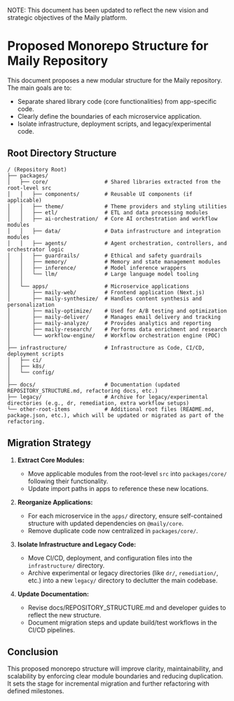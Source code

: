 NOTE: This document has been updated to reflect the new vision and strategic objectives of the Maily platform.

# Proposed Monorepo Structure for Maily Repository

This document proposes a new modular structure for the Maily repository. The main goals are to:

- Separate shared library code (core functionalities) from app-specific code.
- Clearly define the boundaries of each microservice application.
- Isolate infrastructure, deployment scripts, and legacy/experimental code.

## Root Directory Structure

```
/ (Repository Root)
├── packages/
│   ├── core/                  # Shared libraries extracted from the root-level src
│   │   ├── components/        # Reusable UI components (if applicable)
│   │   ├── theme/             # Theme providers and styling utilities
│   │   ├── etl/               # ETL and data processing modules
│   │   ├── ai-orchestration/  # Core AI orchestration and workflow modules
│   │   ├── data/              # Data infrastructure and integration modules
│   │   ├── agents/            # Agent orchestration, controllers, and orchestrator logic
│   │   ├── guardrails/        # Ethical and safety guardrails
│   │   ├── memory/            # Memory and state management modules
│   │   ├── inference/         # Model inference wrappers
│   │   └── llm/               # Large language model tooling
│   │
│   └── apps/                  # Microservice applications
│       ├── maily-web/         # Frontend application (Next.js)
│       ├── maily-synthesize/  # Handles content synthesis and personalization
│       ├── maily-optimize/    # Used for A/B testing and optimization
│       ├── maily-deliver/     # Manages email delivery and tracking
│       ├── maily-analyze/     # Provides analytics and reporting
│       ├── maily-research/    # Performs data enrichment and research
│       └── workflow-engine/   # Workflow orchestration engine (POC)
│
├── infrastructure/            # Infrastructure as Code, CI/CD, deployment scripts
│   ├── ci/
│   ├── k8s/
│   └── config/
│
├── docs/                      # Documentation (updated REPOSITORY_STRUCTURE.md, refactoring docs, etc.)
├── legacy/                    # Archive for legacy/experimental directories (e.g., dr, remediation, extra workflow setups)
└── other-root-items           # Additional root files (README.md, package.json, etc.), which will be updated or migrated as part of the refactoring.
```

## Migration Strategy

1. **Extract Core Modules:**
   - Move applicable modules from the root-level `src` into `packages/core/` following their functionality.
   - Update import paths in apps to reference these new locations.

2. **Reorganize Applications:**
   - For each microservice in the `apps/` directory, ensure self-contained structure with updated dependencies on `@maily/core`.
   - Remove duplicate code now centralized in `packages/core/`.

3. **Isolate Infrastructure and Legacy Code:**
   - Move CI/CD, deployment, and configuration files into the `infrastructure/` directory.
   - Archive experimental or legacy directories (like `dr/`, `remediation/`, etc.) into a new `legacy/` directory to declutter the main codebase.

4. **Update Documentation:**
   - Revise docs/REPOSITORY_STRUCTURE.md and developer guides to reflect the new structure.
   - Document migration steps and update build/test workflows in the CI/CD pipelines.

## Conclusion

This proposed monorepo structure will improve clarity, maintainability, and scalability by enforcing clear module boundaries and reducing duplication. It sets the stage for incremental migration and further refactoring with defined milestones. 